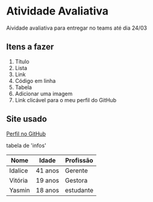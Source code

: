 # Atividade Avaliativa
Aividade avaliativa para entregar no teams até dia 24/03
## Itens a fazer 
1. Título
2. Lista
3. Link
4. Código em linha
5. Tabela
6. Adicionar uma imagem
7. Link clicável para o meu perfil do GitHub

## Site usado
[Perfil no GitHub](https://github.com/Maeleuterio)

tabela de 'infos'

|Nome| Idade | Profissão
|-----|-------|---------
|Idalice|41 anos | Gerente|
|Vitória| 19 anos| Gestora|
|Yasmin|18 anos | estudante |
